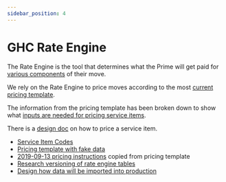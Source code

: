 ```yaml
---
sidebar_position: 4
---
```


# GHC Rate Engine

The Rate Engine is the tool that determines what the Prime will get paid for [various components](https://docs.google.com/document/d/1U6a8-zc67eo1g888wM9LzFebQ8SBjGY7hTYYzbMyPPg/edit#heading=h.kl6kxd8pauo6) of their move.

We rely on the Rate Engine to price moves according to the most [current pricing template](https://docs.google.com/spreadsheets/d/1j2kMIykyUQf8Dy8NF_L4PpU9iscQCbenmqF3T5-Dy6k/edit#gid=1448507886).

The information from the pricing template has been broken down to show what [inputs are needed for pricing service items](https://docs.google.com/spreadsheets/d/1NRbxHmvaWV6aXQrxQ2LJhkc5tClAl3Eb1-MRxZ123Tw/edit#gid=0).

There is a [design doc](https://docs.google.com/document/d/1KBQWC1bSUC6S69w-1fcdDpPId4tEiTZDQZfTTBNieVU/edit#heading=h.f6ntcg9hwkij) on how to price a service item.

* [Service Item Codes](https://docs.google.com/spreadsheets/d/1c8v94Axdd_0C9Vhg6FbQr5B0a01-rwmcBlyoPZARIm8/edit#gid=0)
* [Pricing template with fake data](https://docs.google.com/spreadsheets/d/1M1IdJfttPlasa_8NDJMsNIYNXksKMaR0bJsSkn7HpaA/edit#gid=1667287539)
* [2019-09-13 pricing instructions](https://docs.google.com/document/d/1m0dvq65BLR4066fN-wgVeS4M-1ay5Gqzixnvq1QqOVg/edit) copied from pricing template
* [Research versioning of rate engine tables](https://docs.google.com/document/d/131RhttR_SqIxP9RkoMdWWX5Jn3_aEY0FXuozoURmr40/edit)
* [Design how data will be imported into production](https://docs.google.com/document/d/1QVwY5uobUpz87WEeAXSnIXG0NE1o4YnFW0Lf7PnMqO0/edit#heading=h.8wmuqkn9o6rd)
